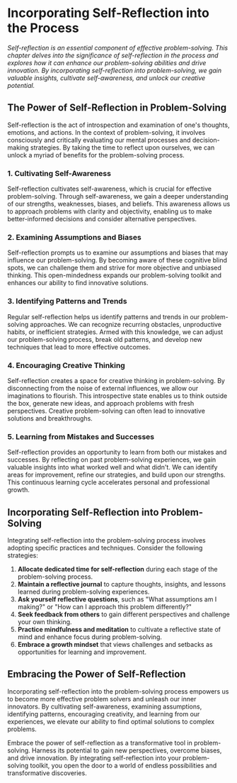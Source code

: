 Incorporating Self-Reflection into the Process
=======================================================

*Self-reflection is an essential component of effective problem-solving. This chapter delves into the significance of self-reflection in the process and explores how it can enhance our problem-solving abilities and drive innovation. By incorporating self-reflection into problem-solving, we gain valuable insights, cultivate self-awareness, and unlock our creative potential.*

The Power of Self-Reflection in Problem-Solving
-----------------------------------------------

Self-reflection is the act of introspection and examination of one's thoughts, emotions, and actions. In the context of problem-solving, it involves consciously and critically evaluating our mental processes and decision-making strategies. By taking the time to reflect upon ourselves, we can unlock a myriad of benefits for the problem-solving process.

### 1. Cultivating Self-Awareness

Self-reflection cultivates self-awareness, which is crucial for effective problem-solving. Through self-awareness, we gain a deeper understanding of our strengths, weaknesses, biases, and beliefs. This awareness allows us to approach problems with clarity and objectivity, enabling us to make better-informed decisions and consider alternative perspectives.

### 2. Examining Assumptions and Biases

Self-reflection prompts us to examine our assumptions and biases that may influence our problem-solving. By becoming aware of these cognitive blind spots, we can challenge them and strive for more objective and unbiased thinking. This open-mindedness expands our problem-solving toolkit and enhances our ability to find innovative solutions.

### 3. Identifying Patterns and Trends

Regular self-reflection helps us identify patterns and trends in our problem-solving approaches. We can recognize recurring obstacles, unproductive habits, or inefficient strategies. Armed with this knowledge, we can adjust our problem-solving process, break old patterns, and develop new techniques that lead to more effective outcomes.

### 4. Encouraging Creative Thinking

Self-reflection creates a space for creative thinking in problem-solving. By disconnecting from the noise of external influences, we allow our imaginations to flourish. This introspective state enables us to think outside the box, generate new ideas, and approach problems with fresh perspectives. Creative problem-solving can often lead to innovative solutions and breakthroughs.

### 5. Learning from Mistakes and Successes

Self-reflection provides an opportunity to learn from both our mistakes and successes. By reflecting on past problem-solving experiences, we gain valuable insights into what worked well and what didn't. We can identify areas for improvement, refine our strategies, and build upon our strengths. This continuous learning cycle accelerates personal and professional growth.

Incorporating Self-Reflection into Problem-Solving
--------------------------------------------------

Integrating self-reflection into the problem-solving process involves adopting specific practices and techniques. Consider the following strategies:

1. **Allocate dedicated time for self-reflection** during each stage of the problem-solving process.
2. **Maintain a reflective journal** to capture thoughts, insights, and lessons learned during problem-solving experiences.
3. **Ask yourself reflective questions**, such as "What assumptions am I making?" or "How can I approach this problem differently?"
4. **Seek feedback from others** to gain different perspectives and challenge your own thinking.
5. **Practice mindfulness and meditation** to cultivate a reflective state of mind and enhance focus during problem-solving.
6. **Embrace a growth mindset** that views challenges and setbacks as opportunities for learning and improvement.

Embracing the Power of Self-Reflection
--------------------------------------

Incorporating self-reflection into the problem-solving process empowers us to become more effective problem solvers and unleash our inner innovators. By cultivating self-awareness, examining assumptions, identifying patterns, encouraging creativity, and learning from our experiences, we elevate our ability to find optimal solutions to complex problems.

Embrace the power of self-reflection as a transformative tool in problem-solving. Harness its potential to gain new perspectives, overcome biases, and drive innovation. By integrating self-reflection into your problem-solving toolkit, you open the door to a world of endless possibilities and transformative discoveries.
